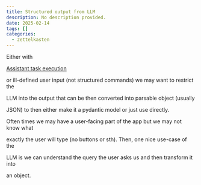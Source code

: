```yaml
---
title: Structured output from LLM
description: No description provided.
date: 2025-02-14
tags: []
categories:
  - zettelkasten
---
```


Either with

[Assistant task execution](Assistant%20task%20execution.md)

or ill-defined user input (not structured commands) we may want to restrict the

LLM into the output that can be then converted into parsable object (usually

JSON) to then either make it a pydantic model or just use directly.

Often times we may have a user-facing part of the app but we may not know what

exactly the user will type (no buttons or sth). Then, one nice use-case of the

LLM is we can understand the query the user asks us and then transform it into

an object.
